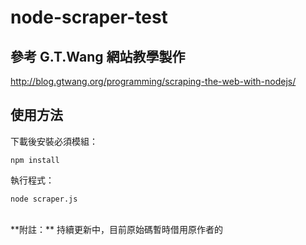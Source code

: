 # node-scraper-test


## 參考 G.T.Wang 網站教學製作

http://blog.gtwang.org/programming/scraping-the-web-with-nodejs/


## 使用方法

下載後安裝必須模組：

```text
npm install
```

執行程式：

```text
node scraper.js
```
<br/>
**附註：**
持續更新中，目前原始碼暫時借用原作者的
